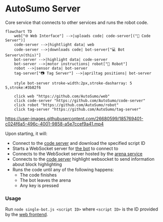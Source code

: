 # AutoSumo Server

Core service that connects to other services and runs the robot code.

```mermaid
flowchart TD
    web["🌐 Web Interface"] -->|uploads code| code-server[("💾 Code Server")]
    code-server -->|hightlight data| web
    code-server -->|downloads code| bot-server["💻 Bot Server\n(this)"]
    bot-server -->|highlight data| code-server
    bot-server -->|motor instructions| robot["🤖 Robot"]
    robot -->|sensor data| bot-server
    tag-server["📷 Tag Server"] -->|apriltag positions| bot-server
    
    style bot-server stroke-width:2px,stroke-dasharray: 5 5,stroke:#3b82f6
    
    click web "https://github.com/AutoSumo/web"
    click code-server "https://github.com/AutoSumo/code-server"
    click robot "https://github.com/AutoSumo/robot"
    click tag-server "https://github.com/AutoSumo/tag-server"
```

https://user-images.githubusercontent.com/26680599/185769401-c024f6a5-496c-4001-9858-a5e7ccef9a41.mp4

Upon starting, it will:
 - Connect to the [code server](https://github.com/AutoSumo/code-server) and download the specified script ID
 - Starts a WebSocket server for [the bot](https://github.com/AutoSumo/robot) to connect to
 - Connects to the WebSocket server hosted by the [arena service](https://github.com/AutoSumo/tag-server)
 - Connects to the [code server](https://github.com/AutoSumo/code-server) highlight websocket to send information about block highlighting
 - Runs the code until any of the following happens:
   - The code finishes
   - The bot leaves the arena
   - Any key is pressed

### Usage
Run `node single-bot.js <script ID>` where `<script ID>` is the ID provided by the [web frontend](https://github.com/AutoSumo/web).
